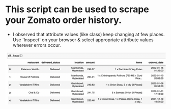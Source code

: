 # This script can be used to scrape your Zomato order history.
* I observed that attribute values (like class) keep changing at few places. Use 'Inspect' on your browser & select appropriate attribute values wherever errors occur.

![OH](https://github.com/vijayv500/Zomato_Scraper/blob/main/Zomato_order_history.png)
